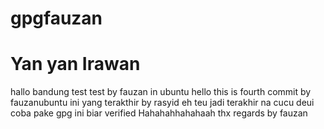 # gpgfauzan
# Yan yan Irawan
hallo bandung
test test by fauzan in ubuntu
hello this is fourth commit by fauzanubuntu
ini yang terakthir by rasyid
eh teu jadi terakhir na 
cucu deui
coba pake gpg ini biar verified
Hahahahhahahaah
thx regards by fauzan
